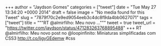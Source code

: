 
+++
author = "Jaydson Gomes"
categories = ["tweet"]
date = "Tue May 27 13:34:20 +0000 2014"
draft = false
image = "No media found for this Tweet"
slug = "7879f70c2e9ed9054eeb3c4dc8f9da4bb0627071"
tags = ["tweet"]
title = """RT @almirfilho: Meu novo ..."""
tweet = true
tweet_url = "https://twitter.com/jaydson/status/471283263768895488"
+++
RT @almirfilho: Meu novo post no @loopinfinito: Miniaturas simplificadas com CSS3 http://t.co/ljgyGEdemw #css
